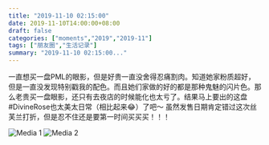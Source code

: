 ```yaml
---
title: "2019-11-10 02:15:00"
date: 2019-11-10T14:00:00+08:00
draft: false
categories: ["moments","2019","2019-11"]
tags: ["朋友圈","生活记录"]
summary: "2019-11-10 02:15:00..."
---
```


一直想买一盘PML的眼影，但是好贵一直没舍得忍痛割肉。知道她家粉质超好，但是一直没发现特别戳我的配色。而且她们家做的好的都是那种鬼魅的闪片色。那么老贵买一盘眼影，还只有去夜店的时候能化也太亏了。结果马上要出的这盘 #DivineRose也太美太日常（相比起来😂）了吧～ 虽然发售日期肯定错过这次丝芙兰打折，但是忍不住还是要第一时间买买买！！！

![Media 1](/Moments/photos/2019-11-10/201911100215000.jpg)
![Media 2](/Moments/photos/2019-11-10/201911100215001.jpg)

